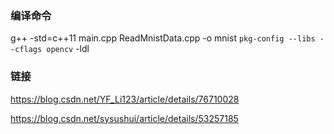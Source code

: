 ### 编译命令  
g++ -std=c++11 main.cpp ReadMnistData.cpp -o mnist `pkg-config --libs --cflags opencv` -ldl

### 链接  
https://blog.csdn.net/YF_Li123/article/details/76710028  

https://blog.csdn.net/sysushui/article/details/53257185  

